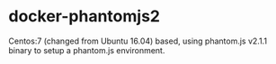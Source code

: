 # docker-phantomjs2

Centos:7 (changed from Ubuntu 16.04) based, using phantom.js v2.1.1 binary to setup a phantom.js environment.
